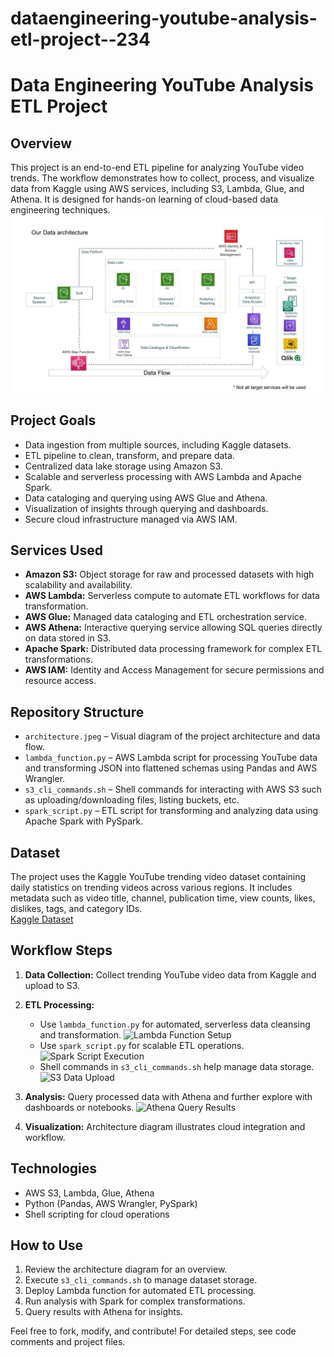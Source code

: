 # dataengineering-youtube-analysis-etl-project--234
# Data Engineering YouTube Analysis ETL Project

## Overview
This project is an end-to-end ETL pipeline for analyzing YouTube video trends. The workflow demonstrates how to collect, process, and visualize data from Kaggle using AWS services, including S3, Lambda, Glue, and Athena. It is designed for hands-on learning of cloud-based data engineering techniques.
![Architecture Overview](architecture.jpeg)

## Project Goals
- Data ingestion from multiple sources, including Kaggle datasets.
- ETL pipeline to clean, transform, and prepare data.
- Centralized data lake storage using Amazon S3.
- Scalable and serverless processing with AWS Lambda and Apache Spark.
- Data cataloging and querying using AWS Glue and Athena.
- Visualization of insights through querying and dashboards.
- Secure cloud infrastructure managed via AWS IAM.

## Services Used
- **Amazon S3:** Object storage for raw and processed datasets with high scalability and availability.
- **AWS Lambda:** Serverless compute to automate ETL workflows for data transformation.
- **AWS Glue:** Managed data cataloging and ETL orchestration service.
- **AWS Athena:** Interactive querying service allowing SQL queries directly on data stored in S3.
- **Apache Spark:** Distributed data processing framework for complex ETL transformations.
- **AWS IAM:** Identity and Access Management for secure permissions and resource access.

## Repository Structure

- `architecture.jpeg` – Visual diagram of the project architecture and data flow.
- `lambda_function.py` – AWS Lambda script for processing YouTube data and transforming JSON into flattened schemas using Pandas and AWS Wrangler.
- `s3_cli_commands.sh` – Shell commands for interacting with AWS S3 such as uploading/downloading files, listing buckets, etc.
- `spark_script.py` – ETL script for transforming and analyzing data using Apache Spark with PySpark.

## Dataset
The project uses the Kaggle YouTube trending video dataset containing daily statistics on trending videos across various regions. It includes metadata such as video title, channel, publication time, view counts, likes, dislikes, tags, and category IDs.  
[Kaggle Dataset](https://www.kaggle.com/datasets/datasnaek/youtube-new)

## Workflow Steps

1. **Data Collection:** Collect trending YouTube video data from Kaggle and upload to S3.
2. **ETL Processing:** 
   - Use `lambda_function.py` for automated, serverless data cleansing and transformation.
   ![Lambda Function Setup](screenshots/lambda_function.png)
   - Use `spark_script.py` for scalable ETL operations.
   ![Spark Script Execution](screenshots/spark_execution.png)
   - Shell commands in `s3_cli_commands.sh` help manage data storage.
   ![S3 Data Upload](screenshots/s3_upload.png)
   
4. **Analysis:** Query processed data with Athena and further explore with dashboards or notebooks.
   ![Athena Query Results](screenshots/athena_results.png)
6. **Visualization:** Architecture diagram illustrates cloud integration and workflow.

## Technologies

- AWS S3, Lambda, Glue, Athena
- Python (Pandas, AWS Wrangler, PySpark)
- Shell scripting for cloud operations

## How to Use

1. Review the architecture diagram for an overview.
2. Execute `s3_cli_commands.sh` to manage dataset storage.
3. Deploy Lambda function for automated ETL processing.
4. Run analysis with Spark for complex transformations.
5. Query results with Athena for insights.




Feel free to fork, modify, and contribute! For detailed steps, see code comments and project files.

